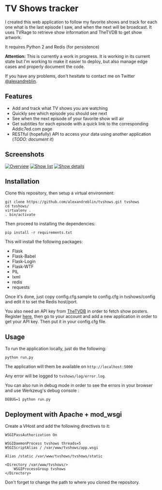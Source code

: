 # TV Shows tracker

I created this web application to follow my favorite shows and track for each one what is the last episode I saw, and when the next will be broadcast. It uses TVRage to retrieve show information and TheTVDB to get show artwork.

It requires Python 2 and Redis (for persistence)

**Attention:** This is currently a work in progress. It is working in its current state but I'm working to make it easier to deploy, but also manage edge cases and properly document the code.

If you have any problems, don't hesitate to contact me on Twitter [@alexandreblin](http://twitter.com/alexandreblin).

## Features

 * Add and track what TV shows you are watching
 * Quickly see which episode you should see next
 * See when the next episode of your favorite show will air
 * Get subtitles for each episode with a quick link to the corresponding Addic7ed.com page
 * RESTful (hopefully) API to access your data using another application (*TODO: document it*)

## Screenshots

[![Overview](http://i.imgur.com/1DcVqYs.png)](http://i.imgur.com/L5lpivO.png) [![Show list](http://i.imgur.com/x9CKojv.png)](http://i.imgur.com/aiwJpql.jpg) [![Show details](http://i.imgur.com/ima1bSb.png)](http://i.imgur.com/4QAClim.png)

## Installation

Clone this repository, then setup a virtual environment:

    git clone https://github.com/alexandreblin/tvshows.git tvshows
    cd tvshows/
    virtualenv .
    . bin/activate

Then proceed to installing the dependencies:

	pip install -r requirements.txt

This will install the following packages:

* Flask
* Flask-Babel
* Flask-Login
* Flask-WTF
* PIL
* lxml
* redis
* requests

Once it's done, just copy config.cfg.sample to config.cfg in tvshows/config and edit it to set the Redis host/port.

You also need an API key from [TheTVDB](http://thetvdb.com/) in order to fetch show posters. Register [here](http://thetvdb.com/?tab=register), then go to your account and add a new application in order to get your API key. Then put it in your config.cfg file.

## Usage

To run the application locally, just do the following:

	python run.py

The application will them be available on `http://localhost:5000`

Any error will be logged to `tvshows/log/error.log`.

You can also run in debug mode in order to see the errors in your browser and use Werkzeug's debug console :

	DEBUG=1 python run.py

## Deployment with Apache + mod_wsgi

Create a VHost and add the following directives to it:

    WSGIPassAuthorization On

    WSGIDaemonProcess tvshows threads=5
    WSGIScriptAlias / /var/www/tvshows/app.wsgi
    
    Alias /static /var/www/tvshows/tvshows/static
    
    <Directory /var/www/tvshows/>
        WSGIProcessGroup tvshows
    </Directory>

Don't forget to change the path to where you cloned the repository.
